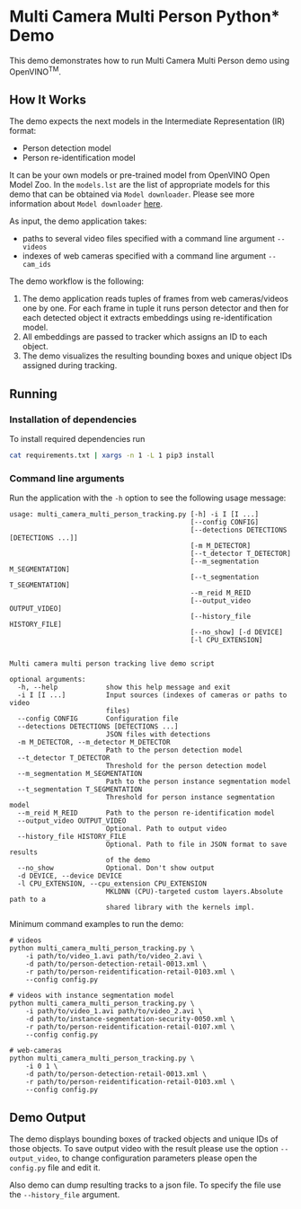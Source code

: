 # Multi Camera Multi Person Python* Demo

This demo demonstrates how to run Multi Camera Multi Person demo using OpenVINO<sup>TM</sup>.

## How It Works

The demo expects the next models in the Intermediate Representation (IR) format:

   * Person detection model
   * Person re-identification model

It can be your own models or pre-trained model from OpenVINO Open Model Zoo.
In the `models.lst` are the list of appropriate models for this demo
that can be obtained via `Model downloader`.
Please see more information about `Model downloader` [here](../../../tools/downloader/README.md).

As input, the demo application takes:
* paths to several video files specified with a command line argument `--videos`
* indexes of web cameras specified with a command line argument `--cam_ids`

The demo workflow is the following:

1. The demo application reads tuples of frames from web cameras/videos one by one.
For each frame in tuple it runs person detector
and then for each detected object it extracts embeddings using re-identification model.
2. All embeddings are passed to tracker which assigns an ID to each object.
3. The demo visualizes the resulting bounding boxes and unique object IDs assigned during tracking.

## Running

### Installation of dependencies

To install required dependencies run

```bash
cat requirements.txt | xargs -n 1 -L 1 pip3 install
```

### Command line arguments

Run the application with the `-h` option to see the following usage message:

```
usage: multi_camera_multi_person_tracking.py [-h] -i I [I ...]
                                             [--config CONFIG]
                                             [--detections DETECTIONS [DETECTIONS ...]]
                                             [-m M_DETECTOR]
                                             [--t_detector T_DETECTOR]
                                             [--m_segmentation M_SEGMENTATION]
                                             [--t_segmentation T_SEGMENTATION]
                                             --m_reid M_REID
                                             [--output_video OUTPUT_VIDEO]
                                             [--history_file HISTORY_FILE]
                                             [--no_show] [-d DEVICE]
                                             [-l CPU_EXTENSION]


Multi camera multi person tracking live demo script

optional arguments:
  -h, --help            show this help message and exit
  -i I [I ...]          Input sources (indexes of cameras or paths to video
                        files)
  --config CONFIG       Configuration file
  --detections DETECTIONS [DETECTIONS ...]
                        JSON files with detections
  -m M_DETECTOR, --m_detector M_DETECTOR
                        Path to the person detection model
  --t_detector T_DETECTOR
                        Threshold for the person detection model
  --m_segmentation M_SEGMENTATION
                        Path to the person instance segmentation model
  --t_segmentation T_SEGMENTATION
                        Threshold for person instance segmentation model
  --m_reid M_REID       Path to the person re-identification model
  --output_video OUTPUT_VIDEO
                        Optional. Path to output video
  --history_file HISTORY_FILE
                        Optional. Path to file in JSON format to save results
                        of the demo
  --no_show             Optional. Don't show output
  -d DEVICE, --device DEVICE
  -l CPU_EXTENSION, --cpu_extension CPU_EXTENSION
                        MKLDNN (CPU)-targeted custom layers.Absolute path to a
                        shared library with the kernels impl.

```
Minimum command examples to run the demo:

```
# videos
python multi_camera_multi_person_tracking.py \
    -i path/to/video_1.avi path/to/video_2.avi \
    -d path/to/person-detection-retail-0013.xml \
    -r path/to/person-reidentification-retail-0103.xml \
    --config config.py

# videos with instance segmentation model
python multi_camera_multi_person_tracking.py \
    -i path/to/video_1.avi path/to/video_2.avi \
    -d path/to/instance-segmentation-security-0050.xml \
    -r path/to/person-reidentification-retail-0107.xml \
    --config config.py

# web-cameras
python multi_camera_multi_person_tracking.py \
    -i 0 1 \
    -d path/to/person-detection-retail-0013.xml \
    -r path/to/person-reidentification-retail-0103.xml \
    --config config.py
```

## Demo Output

The demo displays bounding boxes of tracked objects and unique IDs of those objects.
To save output video with the result please use the option  `--output_video`,
to change configuration parameters please open the `config.py` file and edit it.

Also demo can dump resulting tracks to a json file. To specify the file use the
`--history_file` argument.
